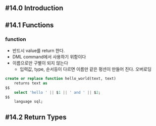 ## #14.0 Introduction

## #14.1 Functions

### function
- 반드시 value를 return 한다.
- DML command에서 사용하기 위함이다
- 이름으로만 구별이 되지 않는다
	- 입력값, type, 순서등이 다르면 이름만 같은 펑션이 만들어 진다. 오버로딩

```sql
create or replace function hello_world(text, text)
    returns text as
$$
    select 'hello ' || $1 || ' and ' || $2;
$$
    language sql;
```

## #14.2 Return Types